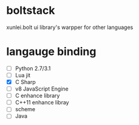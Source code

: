 boltstack
========

xunlei.bolt ui library's warpper for other languages

langauge binding
==================
- [ ] Python 2.7/3.1
- [ ] Lua jit
- [x] C Sharp
- [ ] v8 JavaScript Engine
- [ ] C enhance library
- [ ] C++11 enhance libray
- [ ] scheme 
- [ ] Java 
